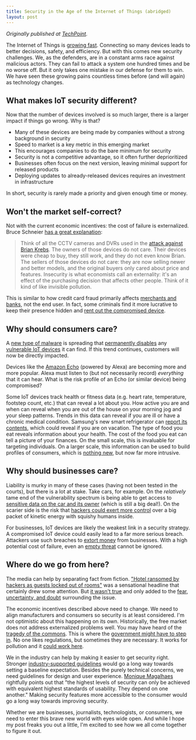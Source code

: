 ```yaml
---
title: Security in the Age of the Internet of Things (abridged)
layout: post
---
```


<link rel="canonical" href="http://techpoint.org/2017/05/security-age-internet-things/" />

*Originally published at [TechPoint](http://techpoint.org/2017/05/security-age-internet-things/).*

The Internet of Things is [growing fast](https://www.postscapes.com/internet-of-things-market-size/). Connecting so many devices leads to better decisions, safety, and efficiency. But with this comes new security challenges. We, as the defenders, are in a constant arms race against malicious actors. They can fail to attack a system one hundred times and be no worse off. But it only takes one mistake in our defense for them to win. We have seen these growing pains countless times before (and will again) as technology changes.

## What makes IoT security different?

Now that the number of devices involved is so much larger, there is a larger impact if things go wrong. Why is that?
* Many of these devices are being made by companies without a strong background in security
* Speed to market is a key metric in this emerging market
* This encourages companies to do the bare minimum for security
* Security is not a competitive advantage, so it often further deprioritized
* Businesses often focus on the next version, leaving minimal support for released products
* Deploying updates to already-released devices requires an investment in infrastructure

In short, security is rarely made a priority and given enough time or money.

## Won't the market self-correct?

Not with the current economic incentives: the cost of failure is externalized. Bruce Schneier [has a great explanation](https://www.schneier.com/essays/archives/2016/10/we_need_to_save_the_.html):
> Think of all the CCTV cameras and DVRs used in the [attack against Brian Krebs](https://krebsonsecurity.com/2016/09/krebsonsecurity-hit-with-record-ddos/). The owners of those devices do not care. Their devices were cheap to buy, they still work, and they do not even know Brian. The sellers of those devices do not care: they are now selling newer and better models, and the original buyers only cared about price and features. Insecurity is what economists call an externality: it's an effect of the purchasing decision that affects other people. Think of it kind of like invisible pollution.

This is similar to how credit card fraud primarily affects [merchants and banks](https://www.troyhunt.com/relax-its-only-your-credit-card-near/), not the end user. In fact, some criminals find it more lucrative to keep their presence hidden and [rent out the compromised device](https://krebsonsecurity.com/2011/04/is-your-computer-listed-for-rent/).

## Why should consumers care?

A [new type of malware](https://arstechnica.com/security/2017/04/rash-of-in-the-wild-attacks-permanently-destroys-poorly-secured-iot-devices/) is spreading that [permanently disables](https://www.bleepingcomputer.com/news/security/new-malware-intentionally-bricks-iot-devices/) any [vulnerable IoT devices](https://www.theregister.co.uk/2017/04/08/brickerbot_malware_kills_iot_devices/) it can find. If this trend continues, customers will now be directly impacted.

Devices like the [Amazon Echo](https://twitter.com/amazonecho) (powered by Alexa) are becoming more and more popular. Alexa must listen to (but not necessarily record) _everything_ that it can hear. What is the risk profile of an Echo (or similar device) being compromised?

Some IoT devices track health or fitness data (e.g. heart rate, temperature, footstep count, etc.) that can reveal a lot about you. How active you are and when can reveal when you are out of the house on your morning jog and your sleep patterns. Trends in this data can reveal if you are ill or have a chronic medical condition. Samsung's new smart refrigerator can [report its contents](http://newatlas.com/samsung-family-hub-smart-fridge/41192/), which could reveal if you are on vacation. The type of food you eat reveals information about your health. The cost of the food you eat can tell a picture of your finances. On the small scale, this is invaluable for targeting individuals. On a larger scale, this information can be used to build profiles of consumers, which is [nothing new](http://www.nytimes.com/2012/02/19/magazine/shopping-habits.html), but now far more intrusive.

## Why should businesses care?

Liability is murky in many of these cases (having not been tested in the courts), but there is a lot at stake. Take cars, for example. On the _relatively_ tame end of the vulnerability spectrum is being able to get access to [sensitive data on the car and its owner](https://www.troyhunt.com/controlling-vehicle-features-of-nissan/) (which is still a big deal!). On the scarier side is the risk that [hackers could exert more control](https://www.wired.com/2015/07/hackers-remotely-kill-jeep-highway/) over a big packet of kinetic energy with squishy humans inside.

For businesses, IoT devices are likely the weakest link in a security strategy. A compromised IoT device could easily lead to a far more serious breach. Attackers use such breaches to [extort money](https://securityintelligence.com/ddos-extortion-easy-and-lucrative/) from businesses. With a high potential cost of failure, even an [empty threat](http://www.computerworld.com/article/3061813/security/empty-ddos-threats-deliver-100k-to-extortion-group.html) cannot be ignored.

## Where do we go from here?

The media can help by separating fact from fiction. ["Hotel ransomed by hackers as guests locked out of rooms"](https://www.theverge.com/2017/1/30/14438226/hackers-austrian-hotel-bitcoin-ransom-ransomware) was a sensational headline that certainly drew some attention. But [it wasn't true](http://www.tomshardware.com/news/ransomware-didnt-lock-hotel-rooms,33528.html) and only added to the [fear, uncertainty, and doubt](https://en.wikipedia.org/wiki/Fear,_uncertainty_and_doubt) surrounding the issue.

The economic incentives described above need to change. We need to align manufacturers and consumers so security is at least considered. I'm not optimistic about this happening on its own. Historically, the free market does not address externalized problems well. You may have heard of the [tragedy of the commons](https://en.wikipedia.org/wiki/Tragedy_of_the_commons). This is where the [government might have to step in](http://www.computerworld.com/article/3136650/security/after-ddos-attack-senator-seeks-industry-led-security-standards-for-iot-devices.html). No one likes regulations, but sometimes they are necessary. It works for pollution and it [could work here](https://www.schneier.com/blog/archives/2016/11/regulation_of_t.html).

We in the industry can help by making it easier to get security right. Stronger [industry-supported guidelines](https://www.schneier.com/blog/archives/2017/02/security_and_pr.html) would go a long way towards setting a baseline expectation. Besides the purely technical concerns, we need guidelines for design and user experience. [Monique Magalhaes](https://techgenix.com/security-vs-usability/) rightfully points out that "the highest levels of security can only be achieved with equivalent highest standards of usability. They depend on one another." Making security features more accessible to the consumer would go a long way towards improving security.

Whether we are businesses, journalists, technologists, or consumers, we need to enter this brave new world with eyes wide open. And while I hope my post freaks you out a little, I'm excited to see how we all come together to figure it out.
